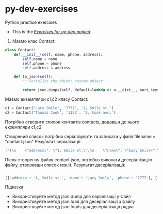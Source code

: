 # py-dev-exercises
Python practice exercises

- This is the *[Exercises for py-dev project](https://github.com/couchjanus/py-dev-exercises)*.

1. Маємо клас Contact:

```py
class Contact:
    def __init__(self, name, phone, address):
        self.name = name
        self.phone = phone
        self.address = address

    def to_json(self):
        '''Serialize the object custom object'''

        return json.dumps(self, default=lambda o: o.__dict__, sort_keys=True, indent=4)        

```

Маємо екземпляри c1,c2 класу Contact:

```py
c1 = Contact("Lucy Smile", '7777', '1, Smile st.') 
c2 = Contact("Thomas Cook", '1123', '2, Cook avn.')
```
Потрібно створити список контактів contacts, додавши до нього екземпляри c1,c2

Створений список потрібно серіалізувати та записати у файл filename = "contact.json" 
Результат серіалізації:

```json
["{\n    \"address\": \"1, Smile st.\",\n    \"name\": \"Lucy Smile\",\n    \"phone\": \"7777\"\n}", "{\n    \"address\": \"2, Cook avn.\",\n    \"name\": \"Thomas Cook\",\n    \"phone\": \"1123\"\n}"]
```

Після створення файлу contact.json, потрібно виконати десеріалізацію файлу, створивши список result.
Результат десеріалізації:

```py

[{'address': '1, Smile st.', 'name': 'Lucy Smile', 'phone': '7777'}, {'address': '2, Cook avn.', 'name': 'Thomas Cook', 'phone': '1123'}]

```

Підказка:
- Використовуйте метод json.dump для серіалізації у файл
- Використовуйте метод json.load для десеріалізації з файлу
- Використовуйте метод json.loads для десеріалізації рядка
